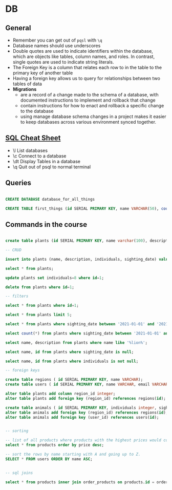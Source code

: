 # DB

## General

- Remember you can get out of `pqsl` with `\q`
- Database names should use underscores
- Double quotes are used to indicate identifiers within the database, which are objects like tables, column names, and roles. In contrast, single quotes are used to indicate string literals.
- The Foreign Key is a column that relates each row to in the table to the primary key of another table
- Having a foreign key allows us to query for relationships between two tables of data
- **Migrations**
  - are a record of a change made to the schema of a database, with documented instructions to implement and rollback that change
  - contain instructions for how to enact and rollback a specific change to the database
  - using manage database schema changes in a project makes it easier to keep databases across various environment synced together.

## [SQL Cheat Sheet](https://dataschool.com/learn-sql/meta-commands-in-psql/)

- \l List databases
- \c Connect to a database
- \dt Display Tables in a database
- \q Quit out of psql to normal terminal

## Queries

```sql

CREATE DATABASE database_for_all_things

CREATE TABLE first_things (id SERIAL PRIMARY KEY, name VARCHAR(50), count integer);

```

## Commands in the course

```sql

create table plants (id SERIAL PRIMARY KEY, name varchar(100), description text, individuals integer, sighting_date date);

-- CRUD

insert into plants (name, description, individuals, sighting_date) values ('Dandelion', 'Fuzzy yellow flowers', 5, '2021-01-01');

select * from plants;

update plants set individuals=8 where id=1;

delete from plants where id=1;

-- filters

select * from plants where id=1;

select * from plants limit 5;

select * from plants where sighting_date between '2021-01-01' and '2021-01-31';

select count(*) from plants where sighting_date between '2021-01-01' and '2021-01-31';

select name, description from plants where name like '%lion%';

select name, id from plants where sighting_date is null;

select name, id from plants where individuals is not null;

-- foreign keys 

create table regions ( id SERIAL PRIMARY KEY, name VARCHAR);
create table users ( id SERIAL PRIMARY KEY, name VARCHAR, email VARCHAR);

alter table plants add column region_id integer;
alter table plants add foreign key (region_id) references regions(id);

create table animals ( id SERIAL PRIMARY KEY, individuals integer, sighting_date date, description text, region_id integer, user_id integer);
alter table animals add foreign key (region_id) references regions(id);
alter table animals add foreign key (user_id) references users(id);


-- sorting 

-- list of all products where products with the highest prices would come first and get smaller as you scrolled down the list.
select * from products order by price desc; 

-- sort the rows by name starting with A and going up to Z.
SELECT * FROM users ORDER BY name ASC; 


-- sql joins

select * from products inner join order_products on products.id = order_products.id;
```
